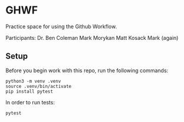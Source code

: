 
# GHWF

Practice space for using the Github Workflow.

Participants:
Dr. Ben Coleman
Mark Morykan
Matt Kosack
Mark (again)

## Setup

Before you begin work with this repo, run the following commands:

```
python3 -m venv .venv
source .venv/bin/activate
pip install pytest
```

In order to run tests:
```
pytest
```
